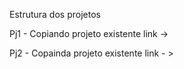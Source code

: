 Estrutura dos projetos 

Pj1 - Copiando projeto existente 
link -> 

Pj2 - Copainda projeto existente 
link - > 
